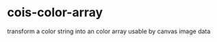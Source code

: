 cois-color-array
===========

transform a color string into an color array usable by canvas image data
